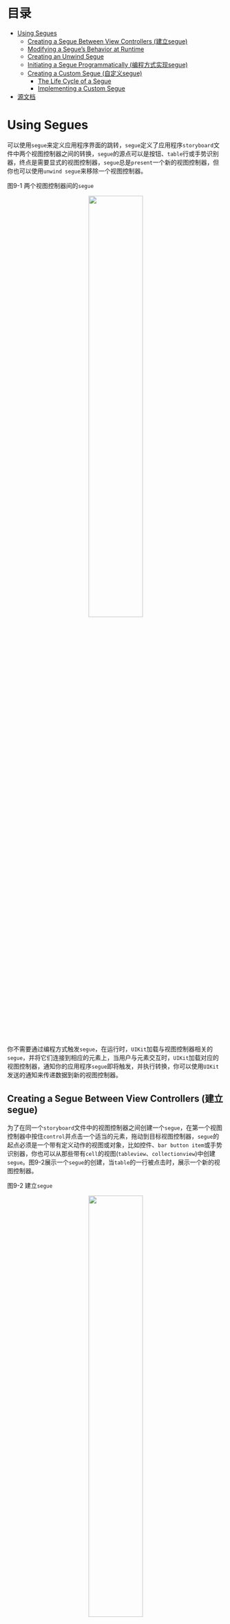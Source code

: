 # 目录

   * [Using Segues](#using-segues)
      * [Creating a Segue Between View Controllers (建立segue)](#creating-a-segue-between-view-controllers-建立segue)
      * [Modifying a Segue’s Behavior at Runtime](#modifying-a-segues-behavior-at-runtime)
      * [Creating an Unwind Segue](#creating-an-unwind-segue)
      * [Initiating a Segue Programmatically (编程方式实现segue)](#initiating-a-segue-programmatically-编程方式实现segue)
      * [Creating a Custom Segue (自定义segue)](#creating-a-custom-segue-自定义segue)
         * [The Life Cycle of a Segue](#the-life-cycle-of-a-segue)
         * [Implementing a Custom Segue](#implementing-a-custom-segue)
   * [源文档](#源文档)

# Using Segues

可以使用`segue`来定义应用程序界面的跳转，`segue`定义了应用程序`storyboard`文件中两个视图控制器之间的转换，`segue`的源点可以是按钮、`table`行或手势识别器，终点是需要显式的视图控制器，`segue`总是`present`一个新的视图控制器，但你也可以使用`unwind segue`来移除一个视图控制器。

图9-1 两个视图控制器间的`segue`

<div align="center">    
<img src="./imgs/segue_defined_2x.png" width="50%" height="50%">
</div>

你不需要通过编程方式触发`segue`，在运行时，`UIKit`加载与视图控制器相关的`segue`，并将它们连接到相应的元素上，当用户与元素交互时，`UIKit`加载对应的视图控制器，通知你的应用程序`segue`即将触发，并执行转换，你可以使用`UIKit`发送的通知来传递数据到新的视图控制器。

## Creating a Segue Between View Controllers (建立segue)

为了在同一个`storyboard`文件中的视图控制器之间创建一个`segue`，在第一个视图控制器中按住`control`并点击一个适当的元素，拖动到目标视图控制器，`segue`的起点必须是一个带有定义动作的视图或对象，比如控件、`bar button item`或手势识别器，你也可以从那些带有`cell`的视图(`tableview`、`collectionview`)中创建`segue`。图9-2展示一个`segue`的创建，当`table`的一行被点击时，展示一个新的视图控制器。

图9-2 建立`segue`

<div align="center">    
<img src="./imgs/segue_creating_2x.png" width="50%" height="50%">
</div>

>一些元素支持多个`segues`，比如，一个table行可以让你配置多个`segue`，分别在不同的控件上配置，例如accessory button等

当你释放按住的手势时，`Interface Builder`会提示你选择你想要在两个视图控制器之间创建的关系类型，如图9-3所示，选择你想要的对应的`segue`。

图9-3 选择`segue`类型

<div align="center">    
<img src="./imgs/segue_creating_relationships_2x.png" width="50%" height="50%">
</div>

为`segue`选择关系类型时，尽可能选择`adaptive`类的`segue`，它会根据当前环境自动调整它们的行为，例如，`show segue`的行为会根据`presenting`视图控制器而改变，`Non-Adaptive`的`segue`是为那些必须在iOS7上运行的应用提供的，因为iOS7不支持`adaptive`类`segue`。表9-1列出了`adaptive`类`segue`，以及它们在应用中的行为。

表9-1 `adaptive` `segue`类型

| Segue 类型            | 行为                                                         |
| --------------------- | ------------------------------------------------------------ |
| Show (Push)           | 这个`segue`使用目标视图控制器的` showViewController:sender: `方法来显示新内容，对于大多数视图控制器，这个`segue`以`modal`方式在源视图控制器上展示新内容，一些视图控制器专门重写这个方法并使用它来实现不同的行为，例如，导航控制器将新的视图控制器`push`到它的导航堆栈上，`UIKit`使用`targetViewControllerForAction:sender:`方法来定位源视图控制器。 |
| Show Detail (Replace) | 这个`segue`使用目标视图控制器的`showDetailViewController:sender: `方法来显示新内容，这个`segue`只与嵌入在`UISplitViewController`对象中的视图控制器相关，在这个`segue`中，分屏视图控制器用新的内容替换它的第二个子视图控制器(`detail`控制器)，大多数其他视图控制器以`modal`方式展示新内容，`UIKit`使用`targetViewControllerForAction:sender:`方法来定位源视图控制器。 |
| Present Modally       | 这个`segue`使用指定的`presentation`和`transition`样式`modally`显示视图控制器。定义`appropriate presentation context`的视图控制器处理最终的`presentation`。 |
| Present as Popover    | 在水平`regular`的环境中，视图控制器出现在弹出窗口中，在水平`compact`的环境中，视图控制器使用全屏模式显示。 |

创建`segue`之后，选择`segue`对象，并使用`Attributes inspector`为它分配一个标识符，在一个`segue`中，你可以使用标识符来确定哪个`segue`被触发了，这在你的视图控制器支持多个`segue`时特别有用，这个标识符包含在`UIStoryboardSegue`对象中，当`segue`执行时，它被传递给你的视图控制器。

## Modifying a Segue’s Behavior at Runtime

图9-4展示了当一个`segue`被触发时会发生什么，大多数工作发生在`presenting`视图控制器中，它管理如何转换到新的视图控制器。新视图控制器的配置没什么好说的，直接按需创建。因为`segue`是从`storyboard`配置的，`segue`中涉及的两个视图控制器必须在同一个`storyboard`中。

图9-4 使用`segue`展示视图控制器

<div align="center">    
<img src="./imgs/VCPG_displaying-view-controller-using-segue_9-4_2x.png" width="50%" height="50%">
</div>

在`segue`进行期间，`UIKit`调用当前视图控制器的方法给你机会去影响`segue`的结果:

* `shouldPerformSegueWithIdentifier:sender:`方法给了你一个阻止`segue`发生的机会，从这个方法返回**NO**会取消该`segue`，但不会阻止其他动作的发生，例如，在`table`行中点击仍然会触发`table`调用相关的`delegate`方法
* 源视图控制器的`prepareForSegue:sender:`方法允许你将数据从源视图控制器传递到目标视图控制器，传递给这个方法的`UIStoryboardSegue`对象包含了一个指向目标视图控制器的引用以及其他与`segue`相关的信息


## Creating an Unwind Segue

`Unwind segue`让你移除`presented`视图控制器，在`Interface Builder`中，你可以通过链接按钮或其他合适的对象到当前视图控制器的`Exit`对象来创建`unwind segue`，当用户点击按钮或与适当的对象交互时，`UIKit`会在视图控制器层次结构中搜索能够处理`unwind segue`的对象，它会移除当前视图控制器以及任何中间视图控制器。

> It then dismisses the current view controller and any intermediate view controllers to reveal the target of the unwind segue.

创建一个`unwind segue`，可以根据以下步骤：

1. 选择在`unwind segue`结束时应该出现在屏幕上的视图控制器

2. 在你选择的视图控制器上定义一个`unwind`动作方法

   `Swift`语法

   - `@IBAction func myUnwindAction(unwindSegue: UIStoryboardSegue) `

   `Objective-C`语法:

   - `- (IBAction)myUnwindAction:(UIStoryboardSegue*)unwindSegue`

3. 导航到开始`unwind`动作的视图控制器

4. `Control-click`(按住`control`键点选)应该发起`unwind segue`的按钮(或其他对象)，通常在需要移除的视图控制器中

5. 拖动到视图控制器场景顶部的`Exit`对象

   <div align="center">    
   <img src="./imgs/segue_unwind_linking_2x.png" width="30%" height="30%">
   </div>

6. 从`relationship`面板中选择`unwind`操作方法

在`Interface Builder`中创建相应的`unwind segue`之前，你必须在一个视图控制器中定义一个`unwind` `action`方法，这个方法是必需的，它告诉`Interface Builder` ` unwind segue`有一个有效的目标。

使用你的`unwind` `action`方法来执行任何你需要的任务，你自己不需要移除`segue`中涉及的任何视图控制器；`UIKit`会帮你做，相反，使用`segue`对象来获取被移除的视图控制器这样你就可以从其中获取你需要的数据，你还可以用该方法在`unwind segue` 结束之前更新当前视图控制器。

## Initiating a Segue Programmatically (编程方式实现segue)

`segue`通常是由你在`storyboard`文件中创建的连接触发的，然而，有时你可能无法在`storyboard`中创建`segue`，这可能是因为目标视图控制器还不知道，例如，游戏应用可能会根据游戏结果切换到不同的屏幕，在这些情况下，你可以使用当前视图控制器的`performSegueWithIdentifier:sender:`方法从你的代码中以编程方式触发`segue`。

清单9-1演示了一个`segue`，它在从纵向旋转到横向时`present`特定的视图控制器，因为`notification`对象在这里没有提供执行`segue`命令的有用信息，视图控制器指定自己为`segue`的发送者。

清单9-1 以编程方式触发`segue`

```objc
- (void)orientationChanged:(NSNotification *)notification {
    UIDeviceOrientation deviceOrientation = [UIDevice currentDevice].orientation;
    if (UIDeviceOrientationIsLandscape(deviceOrientation) &&
             !isShowingLandscapeView) {
        [self performSegueWithIdentifier:@"DisplayAlternateView" sender:self];
        isShowingLandscapeView = YES;
    }
// Remainder of example omitted.
}
```

## Creating a Custom Segue (自定义segue)

`Interface Builder`为从一个视图控制器过渡到另一个视图控制器的所有标准方式提供了`segue`——从`presenting`视图控制器到在弹出窗口中展示视图控制器。

### The Life Cycle of a Segue

要理解自定义`segue`是如何工作的，你需要理解`segue`对象的生命周期，`Segue`对象是`UIStoryboardSegue`类的实例或它的子类之一，你的应用程序不应该直接创建`segue`对象；`UIKit`在`segue`被触发时创建它们，流程如下：

1. 创建和实例化需要展示的新视图控制器
2. `segue`对象被创建，并调用它的`initWithIdentifier:source:destionation`方法，标识符是你在**IB**中提供的唯一字符串，另外两个参数是视图控制器对象
3. `presenting`视图控制器的`prepareForSegue:sender:`方法被调用，参阅 [Modifying a Segue’s Behavior at Runtime](https://developer.apple.com/library/archive/featuredarticles/ViewControllerPGforiPhoneOS/UsingSegues.html#//apple_ref/doc/uid/TP40007457-CH15-SW11)
4. `segue`对象的`perform`方法会被调用，该方法执行转换，让新的视图控制器展示到屏幕上
5. 对`segue`对象的引用被释放

### Implementing a Custom Segue

要实现自定义的`segue`，子类化`UIStoryboardSegue`并实现以下方法：

* 重写`initWithIdentifier:source:destination:`方法，并使用它来初始化你的自定义`segue`对象，**必须先调用父类的实现**
* 实现`perform`方法并配置你的转换(过渡)动画

> 如果你的实现添加了属性来配置segue，你就不能在Interface Builder中配置这些属性。相反，可以在触发segue的源视图控制器的prepareForSegue:sender:方法中配置自定义segue的附加属性。

清单9-2显示了一个非常简单的自定义`segue`，这个例子只是简单地`present`了目标视图控制器，没有任何类型的动画，但是你可以根据需要扩展你自己的动画。

清单9-2 一个自定义`segue`

```objective-c
- (void)perform {
    // Add your own animation code here.
 
    [[self sourceViewController] presentViewController:[self destinationViewController] animated:NO completion:nil];
}
```

# 源文档

[Using Segues](https://developer.apple.com/library/archive/featuredarticles/ViewControllerPGforiPhoneOS/UsingSegues.html#//apple_ref/doc/uid/TP40007457-CH15-SW1)



